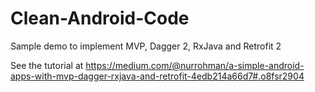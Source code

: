 # Clean-Android-Code

Sample demo to implement MVP, Dagger 2, RxJava and Retrofit 2

See the tutorial at https://medium.com/@nurrohman/a-simple-android-apps-with-mvp-dagger-rxjava-and-retrofit-4edb214a66d7#.o8fsr2904
